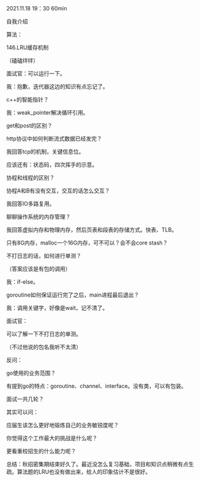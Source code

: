 2021.11.18  19：30  60min



自我介绍

算法：

146.LRU缓存机制

（磕磕绊绊）

面试官：可以运行一下。

我：抱歉，迭代器这边的知识有点忘记了。



c++的智能指针？

我：weak_pointer解决循环引用。



get和post的区别？



http协议中如何判断流式数据已经发完？

我回答tcp的机制，关键信息位。

应该还有：状态码，四次挥手的示意。



协程和线程的区别？

协程A和B有没有交互，交互的话怎么交互？

我回答IO多路复用。



聊聊操作系统的内存管理？

我回答虚拟内存和物理内存，然后页表和段表的存储方式。快表、TLB。



只有8G内存，malloc一个16G内存，可不可以？会不会core stash？



不打日志的话，如何进行单测？

（答案应该是有包的调用）

我：if-else。



goroutine如何保证运行完了之后，main进程最后退出？

我：调用关键字，好像是wait，记不清了。



面试官：

可以了解一下不打日志的单测。

（不过他说的包名我听不太清）



反问：

go使用的业务范围？

有提到go的特点：goroutine、channel、interface。没有类，可以有包装。

面试一共几轮？



其实可以问：

应届生该怎么更好地锻炼自己的业务敏锐度呢？

你觉得这个工作最大的挑战是什么呢？

更看重校招生的什么能力呢？



总结：秋招密集期结束好久了。最近没怎么复习基础，项目和知识点稍微有点生疏。算法题的LRU也没有做出来，给人的印象估计不是很好。
